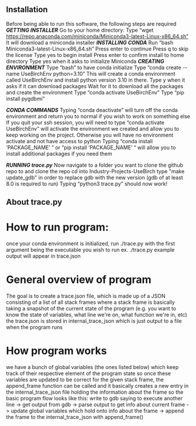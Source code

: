## Installation
Before being able to run this software, the following steps are required
***GETTING INSTALLER***
Go to your home directory:
Type “wget https://repo.anaconda.com/miniconda/Miniconda3-latest-Linux-x86_64.sh”
It will download a miniconda installer
***INSTALLING CONDA***
Run “bash Miniconda3-latest-Linux-x86_64.sh”
Press enter to continue
Press q to skip the license 
Type yes to begin install 
Press enter to confirm install to home directory
Type yes when it asks to initialize Miniconda
***CREATING ENVIRONMENT***
Type “bash” to have conda initialize
Type “conda create --name UseBirchEnv python=3.10”
This will create a conda environment called UseBirchEnv and install python version 3.10 in there.
Type y when it asks if it can download packages
Wait for it to download all the packages and create the environment
Type “conda activate UseBirchEnv”
Type “pip install pygdbmi”

***CONDA COMMANDS***
Typing “conda deactivate” will turn off the conda environment and return you to normal if you wish to work on something else
If you quit your ssh session, you will need to type “conda activate UseBirchEnv” will activate the environment we created and allow you to keep working on the project. Otherwise you will have no environment activate and not have access to python
Typing “conda install ‘PACKAGE_NAME’ ” or “pip install ‘PACKAGE_NAME’ “ will allow you to install additional packages if you need them

***RUNNING trace.py***
Now navigate to a folder you want to clone the github repo to and clone the repo
cd into Industry-Projects-UseBirch
type "make update_gdb" in order to replace gdb with the new version
(gdb of at least 8.0 is required to run)
Typing “python3 trace.py” should now work!

## About trace.py
# How to run program: 
once your conda environment is initialized, run ./trace.py with the first argument being the executable you wish to run
ex. ./trace.py example
output will appear in trace.json

# General overview of program
The goal is to create a trace.json file, which is made up of a JSON consisting of a list of all stack frames
where a stack frame is basically taking a snapshot of the current state of the program
(e.g. you want to know the state of variables, what line we're on, what function we're in, etc)
the trace.json is stored in internal_trace_json which is just output to a file when the program runs

# How program works
we have a bunch of global variables (the ones listed below) which keep track of their respective element of the program state
so once these variables are updated to be correct for the given stack frame, the append_frame function can be called
and it basically creates a new entry in the internal_trace_json file holding the information about the frame
so the basic program flow looks like this:
write to gdb saying to execute another line -> get output from gdb -> parse output to get info about current frame -> update global variables which hold onto info about the frame -> append the frame to the internal_trace_json with append_frame()


